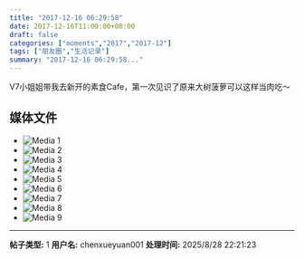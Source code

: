 ```yaml
---
title: "2017-12-16 06:29:58"
date: 2017-12-16T11:00:00+08:00
draft: false
categories: ["moments","2017","2017-12"]
tags: ["朋友圈","生活记录"]
summary: "2017-12-16 06:29:58..."
---
```


V7小姐姐带我去新开的素食Cafe，第一次见识了原来大树菠萝可以这样当肉吃～

## 媒体文件

- ![Media 1](/Moments/photos/2017-12-16/201712160629580.jpg)
- ![Media 2](/Moments/photos/2017-12-16/201712160629581.jpg)
- ![Media 3](/Moments/photos/2017-12-16/201712160629582.jpg)
- ![Media 4](/Moments/photos/2017-12-16/201712160629583.jpg)
- ![Media 5](/Moments/photos/2017-12-16/201712160629584.jpg)
- ![Media 6](/Moments/photos/2017-12-16/201712160629585.jpg)
- ![Media 7](/Moments/photos/2017-12-16/201712160629586.jpg)
- ![Media 8](/Moments/photos/2017-12-16/201712160629587.jpg)
- ![Media 9](/Moments/photos/2017-12-16/201712160629588.jpg)

---

**帖子类型:** 1
**用户名:** chenxueyuan001
**处理时间:** 2025/8/28 22:21:23